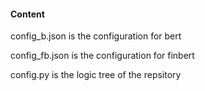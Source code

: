 #### Content
config_b.json is the configuration for bert

config_fb.json is the configuration for finbert

config.py is the logic tree of the repsitory